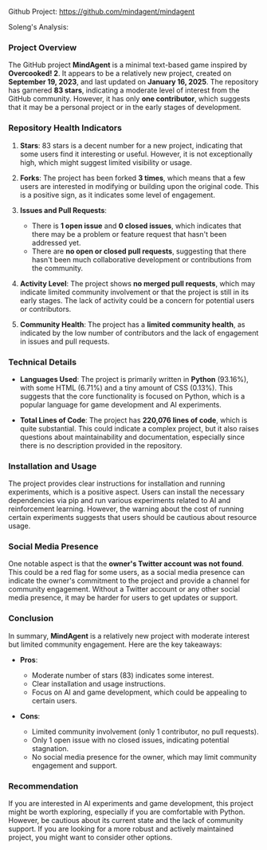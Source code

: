 Github Project: https://github.com/mindagent/mindagent

Soleng's Analysis:

### Project Overview

The GitHub project **MindAgent** is a minimal text-based game inspired by **Overcooked! 2**. It appears to be a relatively new project, created on **September 19, 2023**, and last updated on **January 16, 2025**. The repository has garnered **83 stars**, indicating a moderate level of interest from the GitHub community. However, it has only **one contributor**, which suggests that it may be a personal project or in the early stages of development.

### Repository Health Indicators

1. **Stars**: 83 stars is a decent number for a new project, indicating that some users find it interesting or useful. However, it is not exceptionally high, which might suggest limited visibility or usage.
  
2. **Forks**: The project has been forked **3 times**, which means that a few users are interested in modifying or building upon the original code. This is a positive sign, as it indicates some level of engagement.

3. **Issues and Pull Requests**: 
   - There is **1 open issue** and **0 closed issues**, which indicates that there may be a problem or feature request that hasn't been addressed yet. 
   - There are **no open or closed pull requests**, suggesting that there hasn't been much collaborative development or contributions from the community.

4. **Activity Level**: The project shows **no merged pull requests**, which may indicate limited community involvement or that the project is still in its early stages. The lack of activity could be a concern for potential users or contributors.

5. **Community Health**: The project has a **limited community health**, as indicated by the low number of contributors and the lack of engagement in issues and pull requests.

### Technical Details

- **Languages Used**: The project is primarily written in **Python** (93.16%), with some HTML (6.71%) and a tiny amount of CSS (0.13%). This suggests that the core functionality is focused on Python, which is a popular language for game development and AI experiments.

- **Total Lines of Code**: The project has **220,076 lines of code**, which is quite substantial. This could indicate a complex project, but it also raises questions about maintainability and documentation, especially since there is no description provided in the repository.

### Installation and Usage

The project provides clear instructions for installation and running experiments, which is a positive aspect. Users can install the necessary dependencies via pip and run various experiments related to AI and reinforcement learning. However, the warning about the cost of running certain experiments suggests that users should be cautious about resource usage.

### Social Media Presence

One notable aspect is that the **owner's Twitter account was not found**. This could be a red flag for some users, as a social media presence can indicate the owner's commitment to the project and provide a channel for community engagement. Without a Twitter account or any other social media presence, it may be harder for users to get updates or support.

### Conclusion

In summary, **MindAgent** is a relatively new project with moderate interest but limited community engagement. Here are the key takeaways:

- **Pros**:
  - Moderate number of stars (83) indicates some interest.
  - Clear installation and usage instructions.
  - Focus on AI and game development, which could be appealing to certain users.

- **Cons**:
  - Limited community involvement (only 1 contributor, no pull requests).
  - Only 1 open issue with no closed issues, indicating potential stagnation.
  - No social media presence for the owner, which may limit community engagement and support.

### Recommendation

If you are interested in AI experiments and game development, this project might be worth exploring, especially if you are comfortable with Python. However, be cautious about its current state and the lack of community support. If you are looking for a more robust and actively maintained project, you might want to consider other options.